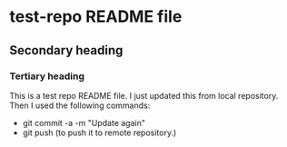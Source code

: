 # test-repo README file
## Secondary heading
### Tertiary heading
This is a test repo README file.
I just updated this from local repository.
Then I used the following commands:
  * git commit -a -m "Update again"
  * git push (to push it to remote repository.)
